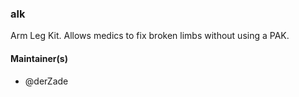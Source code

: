 ### alk
Arm Leg Kit. Allows medics to fix broken limbs without using a PAK.

#### Maintainer(s)
* @derZade
